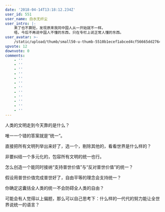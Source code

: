 ```yaml
---
date: '2018-04-14T13:18:12.234Z'
user_id: 551
user_name: 白水无纤尘
user_intro: |-
    来了也不算短，发现原来我同中国人从一开始就不一样。
    唔，今后不再说中国人不懂的东西，只在专栏上说正常人懂的东西。
user_avatar: >-
    /static/upload/thumb/small50-u-thumb-5510b1ecef1abced4cf56665dd276431cda38d3799a.png
upvote: 12
downvote: 0
comments:
    - ''
    - ''
    - ''
    - ''
    - ''
    - ''
    - ''
    - ''
    - ''
    - ''
    - ''
    - ''
---
```


人类的文明走到今天靠的是什么？

唯一一个错的答案就是“统一”。

直接把所有文明列举出来好了，选一个，剔除其他的，看看世界是什么样的？

非要纠结一个多元化的，包容所有文明的统一也行。

怎么创造一个能同时接纳“支持普世价值”与“反对普世价值”的统一？

假设用普世价值完成普世好了，自由平等的理念会支持统一？

你确定这囊括全人类的统一不会防碍全人类的自由？

可能会有人觉得以上偏题，那么可以自己思考下：什么样的一代代的努力能让全世界说统一的语言？

